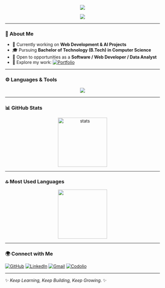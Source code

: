 <!-- Banner -->
<!-- Top Banner with Name -->
<p align="center">
  <img src="https://capsule-render.vercel.app/api?type=waving&height=250&color=0:000000,100:8e44ad&text=Dhruv&fontColor=ffffff&fontSize=50&fontAlign=50&fontAlignY=40" />
</p>

<!-- Typing Animation with Titles -->
<p align="center">
  <img src="https://readme-typing-svg.herokuapp.com?font=Fira+Code&size=26&duration=3500&pause=1000&color=FF6E96&center=true&vCenter=true&width=750&lines=Aspiring+Software+Developer;Data+Analyst;Web+%26+AI+Enthusiast;Tech+Explorer;Keep+Learning+Keep+Building+🚀" />
</p>

---

### 🙋 About Me  
- 🔭 Currently working on **Web Development & AI Projects**  
- 🎓 Pursuing **Bachelor of Technology (B.Tech) in Computer Science**  
- 🤝 Open to opportunities as a **Software / Web Developer / Data Analyst**  
- 📑 Explore my work: [![Portfolio](https://img.shields.io/badge/Portfolio-1a1a1a?style=for-the-badge&logo=vercel&logoColor=white)](https://portfolio-one-ebon-26.vercel.app/)  

---

### ⚙️ Languages & Tools  
<p align="center">
<img src="https://skillicons.dev/icons?i=html,css,bootstrap,tailwind,javascript,typescript,python,java,react,nextjs,nodejs,express,mongodb,git,github,postman&perline=8" />
</p>

---

### 📊 GitHub Stats  
<p align="center">
<img src="https://github-readme-stats.vercel.app/api?username=Dhruv-201004&show_icons=true&theme=radical" alt="stats" height="160"/>
</p>

---

### 🔝 Most Used Languages  
<p align="center">
<img src="https://github-readme-stats.vercel.app/api/top-langs/?username=Dhruv-201004&layout=compact&theme=radical" height="160"/>
</p>

---

### 🌍 Connect with Me  
[![GitHub](https://img.shields.io/badge/GitHub-000?style=for-the-badge&logo=github&logoColor=white)](https://github.com/Dhruv-201004)
[![LinkedIn](https://img.shields.io/badge/LinkedIn-0A66C2?style=for-the-badge&logo=linkedin&logoColor=white)](https://www.linkedin.com/in/dhruv--raheja/)
[![Gmail](https://img.shields.io/badge/Gmail-D14836?style=for-the-badge&logo=gmail&logoColor=white)](mailto:d.raheja2004@gmail.com)
[![Codolio](https://img.shields.io/badge/Codolio-8e44ad?style=for-the-badge&logoColor=white)](https://codolio.com/profile/RiqyqSOF)

---

✨ *Keep Learning, Keep Building, Keep Growing.* ✨
